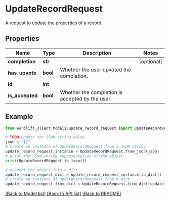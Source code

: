 # UpdateRecordRequest

A request to update the properties of a record.

## Properties

Name | Type | Description | Notes
------------ | ------------- | ------------- | -------------
**completion** | **str** |  | [optional] 
**has_upvote** | **bool** | Whether the user upvoted the completion. | 
**id** | **int** |  | 
**is_accepted** | **bool** | Whether the completion is accepted by the user. | 

## Example

```python
from wordlift_client.models.update_record_request import UpdateRecordRequest

# TODO update the JSON string below
json = "{}"
# create an instance of UpdateRecordRequest from a JSON string
update_record_request_instance = UpdateRecordRequest.from_json(json)
# print the JSON string representation of the object
print(UpdateRecordRequest.to_json())

# convert the object into a dict
update_record_request_dict = update_record_request_instance.to_dict()
# create an instance of UpdateRecordRequest from a dict
update_record_request_from_dict = UpdateRecordRequest.from_dict(update_record_request_dict)
```
[[Back to Model list]](../README.md#documentation-for-models) [[Back to API list]](../README.md#documentation-for-api-endpoints) [[Back to README]](../README.md)


